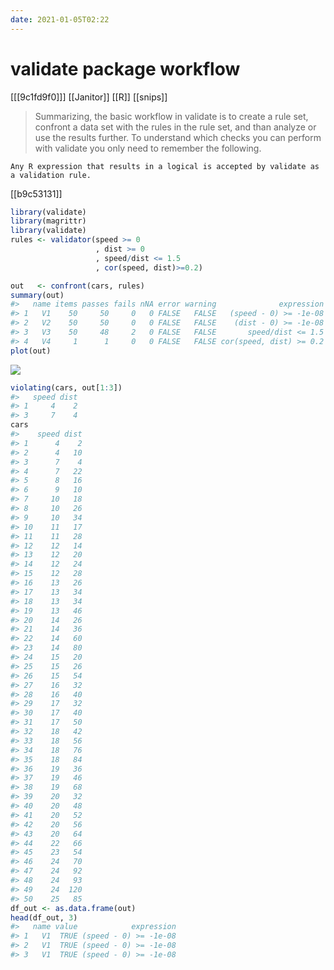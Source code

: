 ```yaml
---
date: 2021-01-05T02:22
---
```


# validate package workflow


[[[9c1fd9f0]]]
[[Janitor]]
[[R]]
[[snips]]

> Summarizing, the basic workflow in validate is to create a rule set, confront a data set with the rules in the rule set, and than analyze or use the results further. To understand which checks you can perform with validate you only need to remember the following.

    Any R expression that results in a logical is accepted by validate as a validation rule.
   
[[b9c53131]]
``` r
library(validate)
library(magrittr)
library(validate)
rules <- validator(speed >= 0
                   , dist >= 0
                   , speed/dist <= 1.5
                   , cor(speed, dist)>=0.2)

out   <- confront(cars, rules)
summary(out)
#>   name items passes fails nNA error warning              expression
#> 1   V1    50     50     0   0 FALSE   FALSE   (speed - 0) >= -1e-08
#> 2   V2    50     50     0   0 FALSE   FALSE    (dist - 0) >= -1e-08
#> 3   V3    50     48     2   0 FALSE   FALSE       speed/dist <= 1.5
#> 4   V4     1      1     0   0 FALSE   FALSE cor(speed, dist) >= 0.2
plot(out)
```

![](https://i.imgur.com/3bT6Ku0.png)

``` r
violating(cars, out[1:3])
#>   speed dist
#> 1     4    2
#> 3     7    4
cars
#>    speed dist
#> 1      4    2
#> 2      4   10
#> 3      7    4
#> 4      7   22
#> 5      8   16
#> 6      9   10
#> 7     10   18
#> 8     10   26
#> 9     10   34
#> 10    11   17
#> 11    11   28
#> 12    12   14
#> 13    12   20
#> 14    12   24
#> 15    12   28
#> 16    13   26
#> 17    13   34
#> 18    13   34
#> 19    13   46
#> 20    14   26
#> 21    14   36
#> 22    14   60
#> 23    14   80
#> 24    15   20
#> 25    15   26
#> 26    15   54
#> 27    16   32
#> 28    16   40
#> 29    17   32
#> 30    17   40
#> 31    17   50
#> 32    18   42
#> 33    18   56
#> 34    18   76
#> 35    18   84
#> 36    19   36
#> 37    19   46
#> 38    19   68
#> 39    20   32
#> 40    20   48
#> 41    20   52
#> 42    20   56
#> 43    20   64
#> 44    22   66
#> 45    23   54
#> 46    24   70
#> 47    24   92
#> 48    24   93
#> 49    24  120
#> 50    25   85
df_out <- as.data.frame(out)
head(df_out, 3)
#>   name value            expression
#> 1   V1  TRUE (speed - 0) >= -1e-08
#> 2   V1  TRUE (speed - 0) >= -1e-08
#> 3   V1  TRUE (speed - 0) >= -1e-08
```
